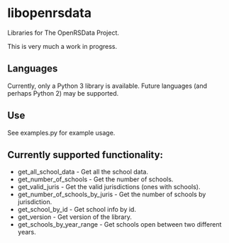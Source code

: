 # libopenrsdata
Libraries for The OpenRSData Project.

This is very much a work in progress.

## Languages
Currently, only a Python 3 library is available. Future languages (and perhaps Python 2) may be supported.

## Use
See examples.py for example usage.

## Currently supported functionality:
* get_all_school_data - Get all the school data.
* get_number_of_schools - Get the number of schools.
* get_valid_juris - Get the valid jurisdictions (ones with schools).
* get_number_of_schools_by_juris - Get the number of schools by jurisdiction.
* get_school_by_id - Get school info by id.
* get_version - Get version of the library.
* get_schools_by_year_range - Get schools open between two different years.
